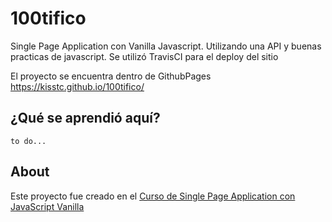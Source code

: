 # 100tifico
Single Page Application con Vanilla Javascript. Utilizando una API y buenas practicas de javascript.
Se utilizó TravisCI para el deploy del sitio

El proyecto se encuentra dentro de GithubPages
https://kisstc.github.io/100tifico/

## ¿Qué se aprendió aquí?
`to do...`

## About
Este proyecto fue creado en el [Curso de Single Page Application con JavaScript Vanilla](https://platzi.com/clases/spa-javascript/)
